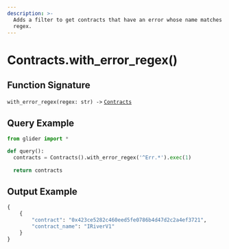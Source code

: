 ```yaml
---
description: >-
  Adds a filter to get contracts that have an error whose name matches the given
  regex.
---
```


# Contracts.with\_error\_regex()

## Function Signature

`with_error_regex(regex: str) ->` [`Contracts`](./)

## Query Example

```python
from glider import *

def query():
  contracts = Contracts().with_error_regex('^Err.*').exec(1)
  
  return contracts
```

## Output Example

```python
{
    {
        "contract": "0x423ce5282c460eed5fe0786b4d47d2c2a4ef3721",
        "contract_name": "IRiverV1"
    }
}
```

